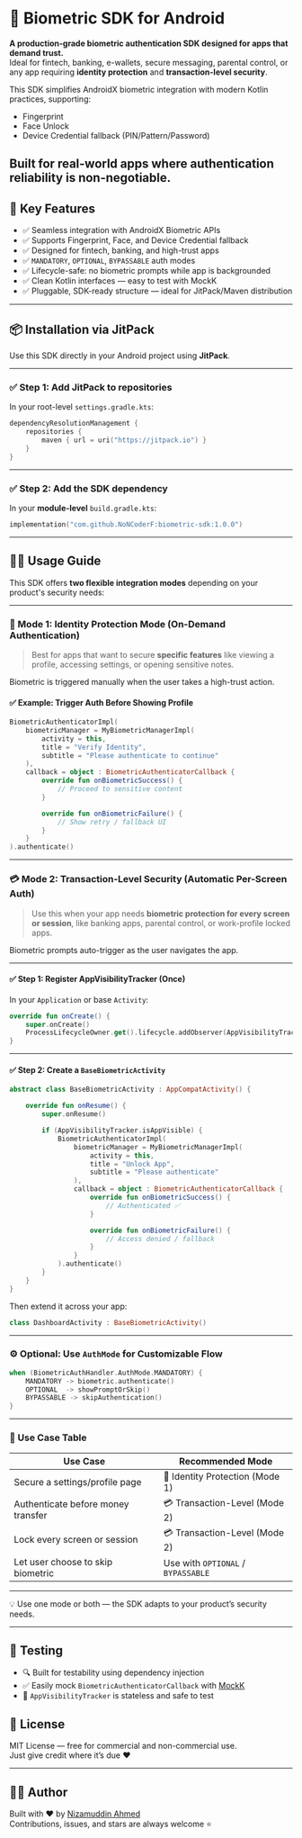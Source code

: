 # 🔐 Biometric SDK for Android

**A production-grade biometric authentication SDK designed for apps that demand trust.**  
Ideal for fintech, banking, e-wallets, secure messaging, parental control, or any app requiring **identity protection** and **transaction-level security**.

This SDK simplifies AndroidX biometric integration with modern Kotlin practices, supporting:

- Fingerprint
- Face Unlock
- Device Credential fallback (PIN/Pattern/Password)

Built for real-world apps where **authentication reliability is non-negotiable**.
---
## 🚀 Key Features

- ✅ Seamless integration with AndroidX Biometric APIs
- ✅ Supports Fingerprint, Face, and Device Credential fallback
- ✅ Designed for fintech, banking, and high-trust apps
- ✅ `MANDATORY`, `OPTIONAL`, `BYPASSABLE` auth modes
- ✅ Lifecycle-safe: no biometric prompts while app is backgrounded
- ✅ Clean Kotlin interfaces — easy to test with MockK
- ✅ Pluggable, SDK-ready structure — ideal for JitPack/Maven distribution

---

## 📦 Installation via JitPack

Use this SDK directly in your Android project using **JitPack**.

---

### ✅ Step 1: Add JitPack to repositories

In your root-level `settings.gradle.kts`:

```kotlin
dependencyResolutionManagement {
    repositories {
        maven { url = uri("https://jitpack.io") }
    }
}
```

---

### ✅ Step 2: Add the SDK dependency

In your **module-level** `build.gradle.kts`:

```kotlin
implementation("com.github.NoNCoderF:biometric-sdk:1.0.0")
```

---

## 🧑‍💻 Usage Guide

This SDK offers **two flexible integration modes** depending on your product's security needs:

---

### 🔐 Mode 1: Identity Protection Mode (On-Demand Authentication)

> Best for apps that want to secure **specific features** like viewing a profile, accessing settings, or opening sensitive notes.

Biometric is triggered manually when the user takes a high-trust action.

#### ✅ Example: Trigger Auth Before Showing Profile

```kotlin
BiometricAuthenticatorImpl(
    biometricManager = MyBiometricManagerImpl(
        activity = this,
        title = "Verify Identity",
        subtitle = "Please authenticate to continue"
    ),
    callback = object : BiometricAuthenticatorCallback {
        override fun onBiometricSuccess() {
            // Proceed to sensitive content
        }

        override fun onBiometricFailure() {
            // Show retry / fallback UI
        }
    }
).authenticate()
```

---

### 💳 Mode 2: Transaction-Level Security (Automatic Per-Screen Auth)

> Use this when your app needs **biometric protection for every screen or session**, like banking apps, parental control, or work-profile locked apps.

Biometric prompts auto-trigger as the user navigates the app.

---

#### ✅ Step 1: Register AppVisibilityTracker (Once)

In your `Application` or base `Activity`:

```kotlin
override fun onCreate() {
    super.onCreate()
    ProcessLifecycleOwner.get().lifecycle.addObserver(AppVisibilityTracker)
}
```

---

#### ✅ Step 2: Create a `BaseBiometricActivity`

```kotlin
abstract class BaseBiometricActivity : AppCompatActivity() {

    override fun onResume() {
        super.onResume()

        if (AppVisibilityTracker.isAppVisible) {
            BiometricAuthenticatorImpl(
                biometricManager = MyBiometricManagerImpl(
                    activity = this,
                    title = "Unlock App",
                    subtitle = "Please authenticate"
                ),
                callback = object : BiometricAuthenticatorCallback {
                    override fun onBiometricSuccess() {
                        // Authenticated ✅
                    }

                    override fun onBiometricFailure() {
                        // Access denied / fallback
                    }
                }
            ).authenticate()
        }
    }
}
```

Then extend it across your app:

```kotlin
class DashboardActivity : BaseBiometricActivity()
```

---

### ⚙️ Optional: Use `AuthMode` for Customizable Flow

```kotlin
when (BiometricAuthHandler.AuthMode.MANDATORY) {
    MANDATORY -> biometric.authenticate()
    OPTIONAL  -> showPromptOrSkip()
    BYPASSABLE -> skipAuthentication()
}
```

---

### 🧭 Use Case Table

| Use Case                             | Recommended Mode                |
|--------------------------------------|----------------------------------|
| Secure a settings/profile page       | 🔐 Identity Protection (Mode 1)  |
| Authenticate before money transfer   | 💳 Transaction-Level (Mode 2)    |
| Lock every screen or session         | 💳 Transaction-Level (Mode 2)    |
| Let user choose to skip biometric    | Use with `OPTIONAL` / `BYPASSABLE` |

---

💡 Use one mode or both — the SDK adapts to your product’s security needs.

---

## 🧪 Testing

- 🔍 Built for testability using dependency injection
- ✅ Easily mock `BiometricAuthenticatorCallback` with [MockK](https://mockk.io)
- 🧼 `AppVisibilityTracker` is stateless and safe to test

## 📜 License

MIT License — free for commercial and non-commercial use.  
Just give credit where it’s due ❤️

---

## 👨‍💻 Author

Built with ❤️ by [Nizamuddin Ahmed](https://github.com/NoNCoderF)  
Contributions, issues, and stars are always welcome ⭐
